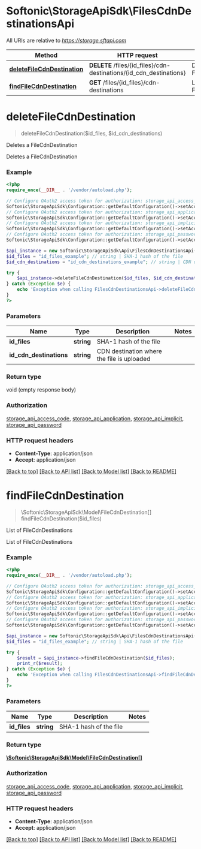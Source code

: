 # Softonic\StorageApiSdk\FilesCdnDestinationsApi

All URIs are relative to *https://storage.sftapi.com*

Method | HTTP request | Description
------------- | ------------- | -------------
[**deleteFileCdnDestination**](FilesCdnDestinationsApi.md#deleteFileCdnDestination) | **DELETE** /files/{id_files}/cdn-destinations/{id_cdn_destinations} | Deletes a FileCdnDestination
[**findFileCdnDestination**](FilesCdnDestinationsApi.md#findFileCdnDestination) | **GET** /files/{id_files}/cdn-destinations | List of FileCdnDestinations


# **deleteFileCdnDestination**
> deleteFileCdnDestination($id_files, $id_cdn_destinations)

Deletes a FileCdnDestination

Deletes a FileCdnDestination

### Example
```php
<?php
require_once(__DIR__ . '/vendor/autoload.php');

// Configure OAuth2 access token for authorization: storage_api_access_code
Softonic\StorageApiSdk\Configuration::getDefaultConfiguration()->setAccessToken('YOUR_ACCESS_TOKEN');
// Configure OAuth2 access token for authorization: storage_api_application
Softonic\StorageApiSdk\Configuration::getDefaultConfiguration()->setAccessToken('YOUR_ACCESS_TOKEN');
// Configure OAuth2 access token for authorization: storage_api_implicit
Softonic\StorageApiSdk\Configuration::getDefaultConfiguration()->setAccessToken('YOUR_ACCESS_TOKEN');
// Configure OAuth2 access token for authorization: storage_api_password
Softonic\StorageApiSdk\Configuration::getDefaultConfiguration()->setAccessToken('YOUR_ACCESS_TOKEN');

$api_instance = new Softonic\StorageApiSdk\Api\FilesCdnDestinationsApi();
$id_files = "id_files_example"; // string | SHA-1 hash of the file
$id_cdn_destinations = "id_cdn_destinations_example"; // string | CDN destination where the file is uploaded

try {
    $api_instance->deleteFileCdnDestination($id_files, $id_cdn_destinations);
} catch (Exception $e) {
    echo 'Exception when calling FilesCdnDestinationsApi->deleteFileCdnDestination: ', $e->getMessage(), PHP_EOL;
}
?>
```

### Parameters

Name | Type | Description  | Notes
------------- | ------------- | ------------- | -------------
 **id_files** | **string**| SHA-1 hash of the file |
 **id_cdn_destinations** | **string**| CDN destination where the file is uploaded |

### Return type

void (empty response body)

### Authorization

[storage_api_access_code](../../README.md#storage_api_access_code), [storage_api_application](../../README.md#storage_api_application), [storage_api_implicit](../../README.md#storage_api_implicit), [storage_api_password](../../README.md#storage_api_password)

### HTTP request headers

 - **Content-Type**: application/json
 - **Accept**: application/json

[[Back to top]](#) [[Back to API list]](../../README.md#documentation-for-api-endpoints) [[Back to Model list]](../../README.md#documentation-for-models) [[Back to README]](../../README.md)

# **findFileCdnDestination**
> \Softonic\StorageApiSdk\Model\FileCdnDestination[] findFileCdnDestination($id_files)

List of FileCdnDestinations

List of FileCdnDestinations

### Example
```php
<?php
require_once(__DIR__ . '/vendor/autoload.php');

// Configure OAuth2 access token for authorization: storage_api_access_code
Softonic\StorageApiSdk\Configuration::getDefaultConfiguration()->setAccessToken('YOUR_ACCESS_TOKEN');
// Configure OAuth2 access token for authorization: storage_api_application
Softonic\StorageApiSdk\Configuration::getDefaultConfiguration()->setAccessToken('YOUR_ACCESS_TOKEN');
// Configure OAuth2 access token for authorization: storage_api_implicit
Softonic\StorageApiSdk\Configuration::getDefaultConfiguration()->setAccessToken('YOUR_ACCESS_TOKEN');
// Configure OAuth2 access token for authorization: storage_api_password
Softonic\StorageApiSdk\Configuration::getDefaultConfiguration()->setAccessToken('YOUR_ACCESS_TOKEN');

$api_instance = new Softonic\StorageApiSdk\Api\FilesCdnDestinationsApi();
$id_files = "id_files_example"; // string | SHA-1 hash of the file

try {
    $result = $api_instance->findFileCdnDestination($id_files);
    print_r($result);
} catch (Exception $e) {
    echo 'Exception when calling FilesCdnDestinationsApi->findFileCdnDestination: ', $e->getMessage(), PHP_EOL;
}
?>
```

### Parameters

Name | Type | Description  | Notes
------------- | ------------- | ------------- | -------------
 **id_files** | **string**| SHA-1 hash of the file |

### Return type

[**\Softonic\StorageApiSdk\Model\FileCdnDestination[]**](../Model/FileCdnDestination.md)

### Authorization

[storage_api_access_code](../../README.md#storage_api_access_code), [storage_api_application](../../README.md#storage_api_application), [storage_api_implicit](../../README.md#storage_api_implicit), [storage_api_password](../../README.md#storage_api_password)

### HTTP request headers

 - **Content-Type**: application/json
 - **Accept**: application/json

[[Back to top]](#) [[Back to API list]](../../README.md#documentation-for-api-endpoints) [[Back to Model list]](../../README.md#documentation-for-models) [[Back to README]](../../README.md)


